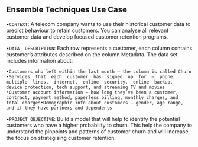 ## Ensemble Techniques Use Case
•`CONTEXT`: 
A telecom company wants to use their historical customer data to predict behaviour to retain customers. You can analyse all relevant customer data and develop focused customer retention programs.

•`DATA  DESCRIPTION`: 
Each row represents a customer, each column contains customer’s attributes described on the column Metadata. 
The data set includes information about:
```
•Customers who left within the last month – the column is called Churn
•Services  that  each  customer  has  signed  up  for  –  phone,  multiple  lines,  internet,  online  security,  online  backup,  device protection, tech support, and streaming TV and movies
•Customer account information – how long they’ve been a customer, contract, payment method, paperless billing, monthly charges, and total charges•Demographic info about customers – gender, age range, and if they have partners and dependents

```

•`PROJECT OBJECTIVE`: Build a model that will help to identify the potential customers who have a higher probability to churn. This help the company to understand the pinpoints and patterns of customer churn and will increase the focus on strategising customer retention.
